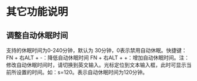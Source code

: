 # 其它功能说明
## 调整自动休眠时间
支持的休眠时间为0-240分钟，默认为 30分钟，0表示禁用自动休眠。快捷键：FN + 右ALT + -：降低自动休眠时间 FN + 右ALT + +：增加自动休眠时间。注：修改自动休眠时间时，请切换到英文输入。光标定位到文本输入框，此时可显示当前所设置的时间。如：s=120。表示自动休眠时间为120分钟。